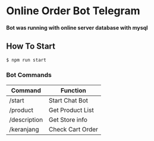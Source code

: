 # Online Order Bot Telegram

#### Bot was running with online server database with mysql


## How To Start
```sh
$ npm run start
```


### Bot Commands

| Command | Function |
| ------ | ------ |
| /start | Start Chat Bot |
| /product | Get Product List |
| /description | Get Store info |
| /keranjang | Check Cart Order |